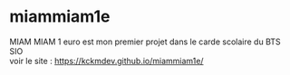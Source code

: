 # miammiam1e
MIAM MIAM 1 euro est mon premier projet dans le carde scolaire du BTS SIO 
<br>
voir le site : https://kckmdev.github.io/miammiam1e/
